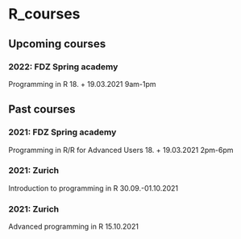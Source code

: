 # R_courses

## Upcoming courses 

### 2022: FDZ Spring academy
Programming in R
18. + 19.03.2021 9am-1pm   


## Past courses 

### 2021: FDZ Spring academy
Programming in R/R for Advanced Users
18. + 19.03.2021 2pm-6pm   
  
### 2021: Zurich 
Introduction to programming in R
30.09.-01.10.2021

### 2021: Zurich 
Advanced programming in R
15.10.2021

